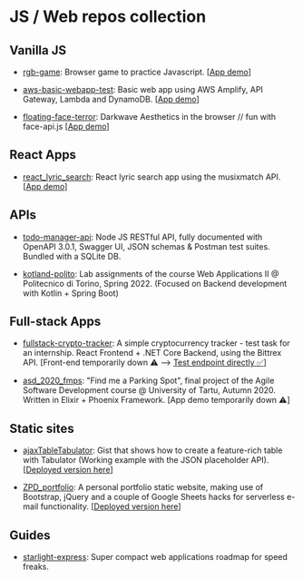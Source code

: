 # JS / Web repos collection

## Vanilla JS

- [rgb-game](https://github.com/linomp/rgb-game): Browser game to practice Javascript. [[App demo](https://linomp.github.io/rgb-game/)]

- [aws-basic-webapp-test](https://github.com/linomp/aws-basic-webapp-test): Basic web app using AWS Amplify, API Gateway, Lambda and DynamoDB. [[App demo](https://main.d2hio3mz4oolpj.amplifyapp.com/)]

- [floating-face-terror](https://github.com/linomp/floating-face-terror): Darkwave Aesthetics in the browser // fun with face-api.js [[App demo](https://linomp.github.io/floating-face-terror/)]


## React Apps

- [react_lyric_search](https://github.com/linomp/react_lyric_search): React lyric search app using the musixmatch API. [[App demo](https://linomp.github.io/react_lyric_search)]

## APIs
- [todo-manager-api](https://github.com/linomp/todo-manager-api): Node JS RESTful API, fully documented with OpenAPI 3.0.1, Swagger UI, JSON schemas & Postman test suites. Bundled with a SQLite DB.

- [kotland-polito](https://github.com/kotland-polito): Lab assignments of the course Web Applications II @ Politecnico di Torino, Spring 2022. (Focused on Backend development with Kotlin + Spring Boot)

## Full-stack Apps

- [fullstack-crypto-tracker](https://github.com/linomp/fullstack-crypto-tracker): A simple cryptocurrency tracker - test task for an internship. React Frontend + .NET Core Backend, using the Bittrex API. [Front-end temporarily down :warning: -->  [Test endpoint directly :white_check_mark:](http://165.227.107.127:5000/api/Ticks)]

- [asd_2020_fmps](https://github.com/linomp/asd_2020_fmps): "Find me a Parking Spot", final project of the Agile Software Development course @ University of Tartu, Autumn 2020. Written in Elixir + Phoenix Framework. [App demo temporarily down :warning:]


## Static sites
- [ajaxTableTabulator](https://gist.github.com/linomp/f33911e69b6cab80c8927911fab3ccb3): Gist that shows how to create a feature-rich table with Tabulator (Working example with the JSON placeholder API). [[Deployed version here](https://admiring-cori-5f2b7e.netlify.com/)]
  
- [ZPD_portfolio](https://github.com/linomp/ZPD_portfolio): A personal portfolio static website, making use of Bootstrap, jQuery and a couple of Google Sheets hacks for serverless e-mail functionality. [[Deployed version here](https://linomp.github.io/ZPD_portfolio)]


## Guides

- [starlight-express](https://github.com/linomp/starlight-express): Super compact web applications roadmap for speed freaks.
